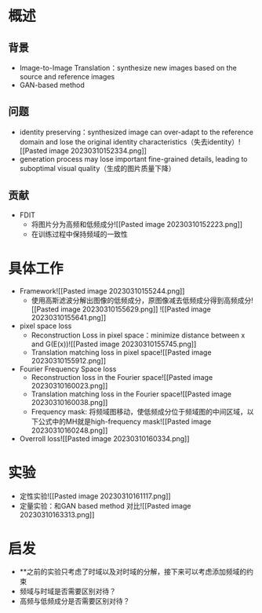 # 概述
## 背景
- Image-to-Image Translation：synthesize new images based on the source and reference images
- GAN-based method
## 问题
- identity preserving：synthesized image can over-adapt to the reference domain and lose the original identity characteristics（失去identity）![[Pasted image 20230310152334.png]]
- generation process may lose important fine-grained details, leading to suboptimal visual quality（生成的图片质量下降）
## 贡献
- FDIT
	- 将图片分为高频和低频成分![[Pasted image 20230310152223.png]]
	- 在训练过程中保持频域的一致性
# 具体工作
- Framework![[Pasted image 20230310155244.png]]
	- 使用高斯滤波分解出图像的低频成分，原图像减去低频成分得到高频成分![[Pasted image 20230310155629.png]] ![[Pasted image 20230310155641.png]]
- pixel space loss
	- Reconstruction Loss in pixel space：minimize distance between x and G(E(x))![[Pasted image 20230310155745.png]]
	- Translation matching loss in pixel space![[Pasted image 20230310155912.png]]
- Fourier Frequency Space loss
	- Reconstruction loss in the Fourier space![[Pasted image 20230310160023.png]]
	- Translation matching loss in the Fourier space![[Pasted image 20230310160038.png]]
	- Frequency mask: 将频域图移动，使低频成分位于频域图的中间区域，以下公式中的MH就是high-frequency mask![[Pasted image 20230310160248.png]]
- Overroll loss![[Pasted image 20230310160334.png]]
# 实验
- 定性实验![[Pasted image 20230310161117.png]]
- 定量实验：和GAN based method 对比![[Pasted image 20230310163313.png]]
# 启发
- **之前的实验只考虑了时域以及对时域的分解，接下来可以考虑添加频域的约束
- 频域与时域是否需要区别对待？
- 高频与低频成分是否需要区别对待？

